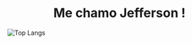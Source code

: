 ## <h1 style="text-align:center;">Me chamo Jefferson !</h1>

![Top Langs](https://github-readme-stats.vercel.app/api/top-langs/?username=LANZIX&hide_progress=false&bg_color=000000&title_color=ffffff&text_color=ffffff&icon_color=ffffff)


